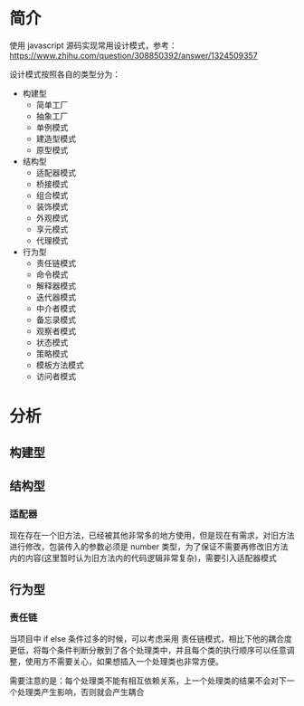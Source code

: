 # 简介

使用 javascript 源码实现常用设计模式，参考：https://www.zhihu.com/question/308850392/answer/1324509357

设计模式按照各自的类型分为：

* 构建型
  * 简单工厂
  * 抽象工厂
  * 单例模式
  * 建造型模式
  * 原型模式
* 结构型
  * 适配器模式
  * 桥接模式
  * 组合模式
  * 装饰模式
  * 外观模式
  * 享元模式
  * 代理模式
* 行为型
  * 责任链模式
  * 命令模式
  * 解释器模式
  * 迭代器模式
  * 中介者模式
  * 备忘录模式
  * 观察者模式
  * 状态模式
  * 策略模式
  * 模板方法模式
  * 访问者模式

# 分析

## 构建型

## 结构型

### 适配器

现在存在一个旧方法，已经被其他非常多的地方使用，但是现在有需求，对旧方法进行修改，包装传入的参数必须是 number 类型，为了保证不需要再修改旧方法内的内容(这里暂时认为旧方法内的代码逻辑非常复杂)，需要引入适配器模式

## 行为型

### 责任链

当项目中 if else 条件过多的时候，可以考虑采用 责任链模式，相比下他的耦合度更低，将每个条件判断分散到了各个处理类中，并且每个类的执行顺序可以任意调整，使用方不需要关心，如果想插入一个处理类也非常方便。

需要注意的是：每个处理类不能有相互依赖关系，上一个处理类的结果不会对下一个处理类产生影响，否则就会产生耦合
